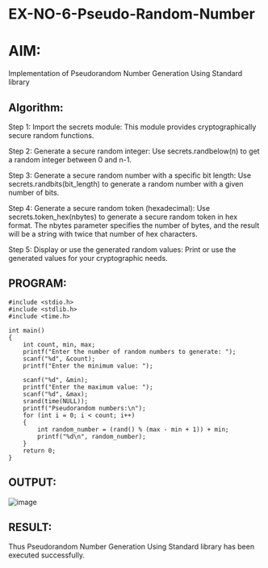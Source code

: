 # EX-NO-6-Pseudo-Random-Number

# AIM: 

Implementation of Pseudorandom Number Generation Using Standard library
## Algorithm:
Step 1: Import the secrets module: This module provides cryptographically secure random functions.

Step 2: Generate a secure random integer: Use secrets.randbelow(n) to get a random integer between 0 and n-1.

Step 3: Generate a secure random number with a specific bit length: Use secrets.randbits(bit_length) to generate a random number with a given number of bits.

Step 4: Generate a secure random token (hexadecimal): Use secrets.token_hex(nbytes) to generate a secure random token in hex format. The nbytes parameter specifies the number of bytes, and the result will be a string with twice that number of hex characters.

Step 5: Display or use the generated random values: Print or use the generated values for your cryptographic needs.

## PROGRAM:
~~~
#include <stdio.h>
#include <stdlib.h>
#include <time.h>

int main()
{
    int count, min, max;
    printf("Enter the number of random numbers to generate: ");
    scanf("%d", &count);
    printf("Enter the minimum value: ");

    scanf("%d", &min);
    printf("Enter the maximum value: ");
    scanf("%d", &max);
    srand(time(NULL));
    printf("Pseudorandom numbers:\n");
    for (int i = 0; i < count; i++)
    {
        int random_number = (rand() % (max - min + 1)) + min;
        printf("%d\n", random_number);
    }
    return 0;
}

~~~

## OUTPUT:
![image](https://github.com/user-attachments/assets/288d6644-7de0-47c3-83d2-237a3b0453a7)

## RESULT:
Thus Pseudorandom Number Generation Using Standard library has been executed successfully.
